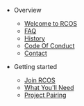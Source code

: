 - Overview

  - [Welcome to RCOS](../README.md)
  - [FAQ](../overview/faq.md)
  - [History](../overview/history.md)
  - [Code Of Conduct](../overview/code_of_conduct.md)
  <!-- * [Sponsors](overview/sponsors.md) -->
  - [Contact](../overview/contact.md)

- Getting started

  - [Join RCOS](../membership/join_rcos.md)
  - [What You'll Need](../membership/requirements.md)
  - [Project Pairing](../membership/project_pairing.md)
